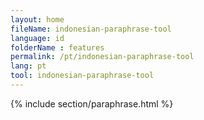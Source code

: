```yaml
---
layout: home
fileName: indonesian-paraphrase-tool
language: id
folderName : features
permalink: /pt/indonesian-paraphrase-tool
lang: pt
tool: indonesian-paraphrase-tool
---
```

{% include section/paraphrase.html %}